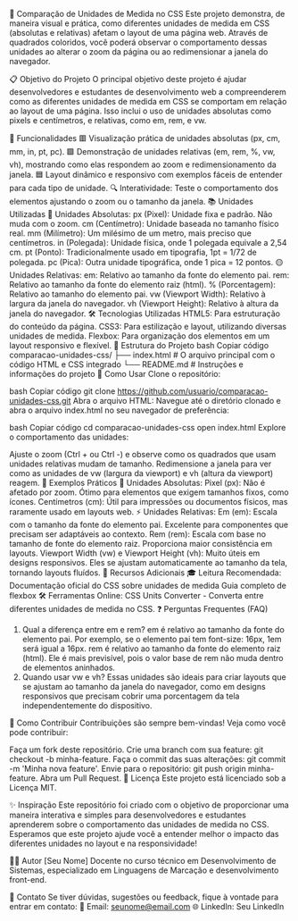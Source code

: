 🎨 Comparação de Unidades de Medida no CSS
Este projeto demonstra, de maneira visual e prática, como diferentes unidades de medida em CSS (absolutas e relativas) afetam o layout de uma página web. Através de quadrados coloridos, você poderá observar o comportamento dessas unidades ao alterar o zoom da página ou ao redimensionar a janela do navegador.

📋 Objetivo do Projeto
O principal objetivo deste projeto é ajudar desenvolvedores e estudantes de desenvolvimento web a compreenderem como as diferentes unidades de medida em CSS se comportam em relação ao layout de uma página. Isso inclui o uso de unidades absolutas como pixels e centímetros, e relativas, como em, rem, e vw.

🚀 Funcionalidades
🟥 Visualização prática de unidades absolutas (px, cm, mm, in, pt, pc).
🟩 Demonstração de unidades relativas (em, rem, %, vw, vh), mostrando como elas respondem ao zoom e redimensionamento da janela.
🟦 Layout dinâmico e responsivo com exemplos fáceis de entender para cada tipo de unidade.
🔍 Interatividade: Teste o comportamento dos elementos ajustando o zoom ou o tamanho da janela.
📚 Unidades Utilizadas
🔵 Unidades Absolutas:
px (Pixel): Unidade fixa e padrão. Não muda com o zoom.
cm (Centímetro): Unidade baseada no tamanho físico real.
mm (Milímetro): Um milésimo de um metro, mais preciso que centímetros.
in (Polegada): Unidade física, onde 1 polegada equivale a 2,54 cm.
pt (Ponto): Tradicionalmente usado em tipografia, 1pt = 1/72 de polegada.
pc (Pica): Outra unidade tipográfica, onde 1 pica = 12 pontos.
🟡 Unidades Relativas:
em: Relativo ao tamanho da fonte do elemento pai.
rem: Relativo ao tamanho da fonte do elemento raiz (html).
% (Porcentagem): Relativo ao tamanho do elemento pai.
vw (Viewport Width): Relativo à largura da janela do navegador.
vh (Viewport Height): Relativo à altura da janela do navegador.
🛠️ Tecnologias Utilizadas
HTML5: Para estruturação do conteúdo da página.
CSS3: Para estilização e layout, utilizando diversas unidades de medida.
Flexbox: Para organização dos elementos em um layout responsivo e flexível.
📂 Estrutura do Projeto
bash
Copiar código
comparacao-unidades-css/
├── index.html      # O arquivo principal com o código HTML e CSS integrado
└── README.md       # Instruções e informações do projeto
🔧 Como Usar
Clone o repositório:

bash
Copiar código
git clone https://github.com/usuario/comparacao-unidades-css.git
Abra o arquivo HTML: Navegue até o diretório clonado e abra o arquivo index.html no seu navegador de preferência:

bash
Copiar código
cd comparacao-unidades-css
open index.html
Explore o comportamento das unidades:

Ajuste o zoom (Ctrl + ou Ctrl -) e observe como os quadrados que usam unidades relativas mudam de tamanho.
Redimensione a janela para ver como as unidades de vw (largura da viewport) e vh (altura da viewport) reagem.
👀 Exemplos Práticos
🎯 Unidades Absolutas:
Pixel (px): Não é afetado por zoom. Ótimo para elementos que exigem tamanhos fixos, como ícones.
Centímetros (cm): Útil para impressões ou documentos físicos, mas raramente usado em layouts web.
⚡ Unidades Relativas:
Em (em): Escala com o tamanho da fonte do elemento pai. Excelente para componentes que precisam ser adaptáveis ao contexto.
Rem (rem): Escala com base no tamanho de fonte do elemento raiz. Proporciona maior consistência em layouts.
Viewport Width (vw) e Viewport Height (vh): Muito úteis em designs responsivos. Eles se ajustam automaticamente ao tamanho da tela, tornando layouts fluídos.
📖 Recursos Adicionais
🎓 Leitura Recomendada:
Documentação oficial do CSS sobre unidades de medida
Guia completo de flexbox
🛠 Ferramentas Online:
CSS Units Converter - Converta entre diferentes unidades de medida no CSS.
❓ Perguntas Frequentes (FAQ)
1. Qual a diferença entre em e rem?
em é relativo ao tamanho da fonte do elemento pai. Por exemplo, se o elemento pai tem font-size: 16px, 1em será igual a 16px.
rem é relativo ao tamanho da fonte do elemento raiz (html). Ele é mais previsível, pois o valor base de rem não muda dentro de elementos aninhados.
2. Quando usar vw e vh?
Essas unidades são ideais para criar layouts que se ajustam ao tamanho da janela do navegador, como em designs responsivos que precisam cobrir uma porcentagem da tela independentemente do dispositivo.

🤝 Como Contribuir
Contribuições são sempre bem-vindas! Veja como você pode contribuir:

Faça um fork deste repositório.
Crie uma branch com sua feature: git checkout -b minha-feature.
Faça o commit das suas alterações: git commit -m 'Minha nova feature'.
Envie para o repositório: git push origin minha-feature.
Abra um Pull Request.
📝 Licença
Este projeto está licenciado sob a Licença MIT.

✨ Inspiração
Este repositório foi criado com o objetivo de proporcionar uma maneira interativa e simples para desenvolvedores e estudantes aprenderem sobre o comportamento das unidades de medida no CSS. Esperamos que este projeto ajude você a entender melhor o impacto das diferentes unidades no layout e na responsividade!

👨‍🏫 Autor
[Seu Nome]
Docente no curso técnico em Desenvolvimento de Sistemas, especializado em Linguagens de Marcação e desenvolvimento front-end.

📩 Contato
Se tiver dúvidas, sugestões ou feedback, fique à vontade para entrar em contato:
📧 Email: seunome@email.com
🌐 LinkedIn: Seu LinkedIn
